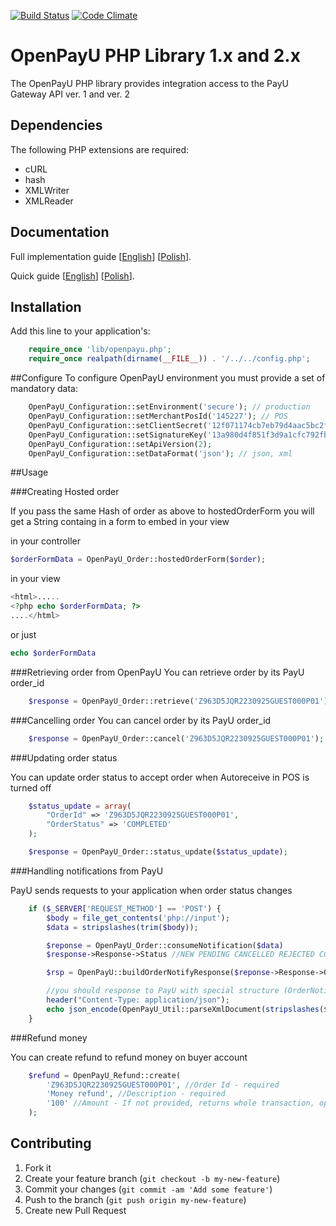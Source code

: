 [![Build Status](https://magnum.travis-ci.com/PayU/openpayu_php_sdk.png?token=JKaQyiwkWT1iqL9Lipsp&branch=master)](https://magnum.travis-ci.com/PayU/openpayu_php_sdk)
[![Code Climate](https://codeclimate.com/repos/524eb044f3ea00329815dff1/badges/885c2d52f25c02295344/gpa.png)](https://codeclimate.com/repos/524eb044f3ea00329815dff1/feed)

# OpenPayU PHP Library 1.x and 2.x

The OpenPayU PHP library provides integration access to the PayU Gateway API ver. 1 and ver. 2

## Dependencies

The following PHP extensions are required:

* cURL
* hash
* XMLWriter
* XMLReader

## Documentation

Full implementation guide [[English](http://www.payu.com/en/openpayu/guide.pdf)] [[Polish](http://www.payu.com/pl/openpayu/guide.pdf)].

Quick guide [[English](http://www.payu.com/en/openpayu/QuickGuide.pdf)] [[Polish](http://www.payu.com/pl/openpayu/QuickGuide.pdf)].


## Installation

Add this line to your application's:

```php
    require_once 'lib/openpayu.php';
    require_once realpath(dirname(__FILE__)) . '/../../config.php';
```

##Configure
  To configure OpenPayU environment you must provide a set of mandatory data:

```php
    OpenPayU_Configuration::setEnvironment('secure'); // production
    OpenPayU_Configuration::setMerchantPosId('145227'); // POS
    OpenPayU_Configuration::setClientSecret('12f071174cb7eb79d4aac5bc2f07563f'); //first MD5 key
    OpenPayU_Configuration::setSignatureKey('13a980d4f851f3d9a1cfc792fb1f5e50'); //second MD5 key
    OpenPayU_Configuration::setApiVersion(2);
    OpenPayU_Configuration::setDataFormat('json'); // json, xml
```

##Usage

###Creating Hosted order

  If you pass the same Hash of order as above to hostedOrderForm you will
  get a String containg in a form to embed in your view

  in your controller
```php
$orderFormData = OpenPayU_Order::hostedOrderForm($order);
```
  in your view
```php
<html>.....
<?php echo $orderFormData; ?>
....</html>
```
  or just
```php
echo $orderFormData
```

###Retrieving order from OpenPayU
  You can retrieve order by its PayU order_id

```php
    $response = OpenPayU_Order::retrieve('Z963D5JQR2230925GUEST000P01');
```

###Cancelling order
  You can cancel order by its PayU order_id

```php
    $response = OpenPayU_Order::cancel('Z963D5JQR2230925GUEST000P01');
```

###Updating order status

  You can update order status to accept order when Autoreceive in POS is turned off

```php
    $status_update = array(
        "OrderId" => 'Z963D5JQR2230925GUEST000P01',
        "OrderStatus" => 'COMPLETED'
    );

    $response = OpenPayU_Order::status_update($status_update);
```

###Handling notifications from PayU

  PayU sends requests to your application when order status changes

```php
    if ($_SERVER['REQUEST_METHOD'] == 'POST') {
        $body = file_get_contents('php://input');
        $data = stripslashes(trim($body));

        $reponse = OpenPayU_Order::consumeNotification($data)
        $response->Response->Status //NEW PENDING CANCELLED REJECTED COMPLETED WAITING_FOR_CONFIRMATION

        $rsp = OpenPayU::buildOrderNotifyResponse($reponse->Response->Order->OrderId);

        //you should response to PayU with special structure (OrderNotifyResponse)
        header("Content-Type: application/json");
        echo json_encode(OpenPayU_Util::parseXmlDocument(stripslashes($rsp)));
    }
```

###Refund money

  You can create refund to refund money on buyer account

```php
    $refund = OpenPayU_Refund::create(
        'Z963D5JQR2230925GUEST000P01', //Order Id - required
        'Money refund', //Description - required
        '100' //Amount - If not provided, returns whole transaction, optional
    );
```

## Contributing

1. Fork it
2. Create your feature branch (`git checkout -b my-new-feature`)
3. Commit your changes (`git commit -am 'Add some feature'`)
4. Push to the branch (`git push origin my-new-feature`)
5. Create new Pull Request
